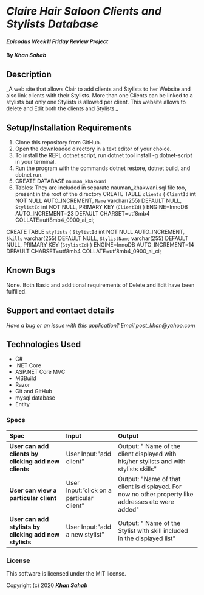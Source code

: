 # _Claire Hair Saloon Clients and Stylists Database_

#### _Epicodus Week11 Friday Review Project_

#### By _**Khan Sahab**_

## Description

_A web site that allows Clair to add clients and Stylists to her Website and also link clients with their Stylists. More than one Clients can be linked to a stylists but only one Stylists is allowed per client. This website allows to delete and Edit both the clients and Stylists _

## Setup/Installation Requirements

1. Clone this repository from GitHub.
2. Open the downloaded directory in a text editor of your choice.
3. To install the REPL dotnet script, run dotnet tool install -g dotnet-script in your terminal.
4. Run the program with the commands dotnet restore, dotnet build, and dotnet run.
5. CREATE DATABASE `nauman_khakwani`
6. Tables: They are included in separate nauman_khakwani.sql file too, present in the root of the directory
CREATE TABLE `clients` (
  `ClientId` int NOT NULL AUTO_INCREMENT,
  `Name` varchar(255) DEFAULT NULL,
  `StylistId` int NOT NULL,
  PRIMARY KEY (`ClientId`)
) ENGINE=InnoDB AUTO_INCREMENT=23 DEFAULT CHARSET=utf8mb4 COLLATE=utf8mb4_0900_ai_ci;


CREATE TABLE `stylists` (
  `StylistId` int NOT NULL AUTO_INCREMENT,
  `Skills` varchar(255) DEFAULT NULL,
  `StylistName` varchar(255) DEFAULT NULL,
  PRIMARY KEY (`StylistId`)
) ENGINE=InnoDB AUTO_INCREMENT=14 DEFAULT CHARSET=utf8mb4 COLLATE=utf8mb4_0900_ai_ci;



## Known Bugs
 
None. Both Basic and additional requirements of Delete and Edit have been fulfilled.
 
## Support and contact details

_Have a bug or an issue with this application? Email post_khan@yahoo.com_

## Technologies Used

* C#
* .NET Core
* ASP.NET Core MVC
* MSBuild
* Razor
* Git and GitHub
* mysql database
* Entity

### Specs
| Spec | Input | Output |
| :------------- | :------------- | :------------- |
| **User can add clients by clicking add new clients** | User Input:"add client” | Output: " Name of the client displayed with his/her stylists and with stylists skills" |
| **User can view a particular client** | User Input:”click on a particular client” | Output: "Name of that client is displayed. For now no other property like addresses etc were added" |
| **User can add stylists by clicking add new stylists** | User Input:"add a new stylist” | Output: " Name of the Stylist with skill included in the displayed list" |


### License

This software is licensed under the MIT license.

Copyright (c) 2020 **_Khan Sahab_**